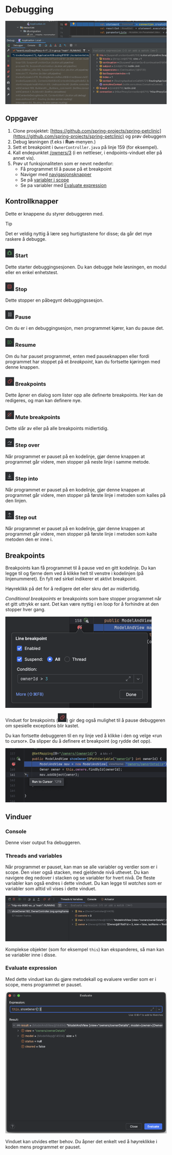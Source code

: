 # Debugging

![Debuggereni IntelliJ](./../img/nytt-prosjekt/debuggern.png)

## Oppgaver

1. Clone prosjektet: [https://github.com/spring-projects/spring-petclinic](https://github.com/spring-projects/spring-petclinic) og prøv debuggern
2. Debug løsningen (f.eks i **Run**-menyen.)
3. Sett et breakpoint i `OwnerController.java` på linje 159 (for eksempel).
4. Kall endepunktet [/owners/3](http://localhost:8080/owners/3) (i en nettleser, i endpoints-vinduet eller på annet vis).
5. Prøv ut funksjonaliteten som er nevnt nedenfor:
   - Få programmet til å pause på et breakpoint
   - Naviger med [navigasjonsknapper](#kontrollknapper)
   - Se på [variabler i scope](#threads-and-variables)
   - Se pa variabler med [Evaluate expression](#evaluate-expression)
   


## Kontrollknapper

Dette er knappene du styrer debuggeren med. 

>[!TIP]
>Det er veldig nyttig å lære seg hurtigtastene for disse; da går det mye raskere å debugge.

### ![Start](../img/debugger/knapp_startDebugger.png) Start
Dette starter debuggingsesjonen. Du kan debugge hele løsningen, en modul eller en enkel enhetstest.

### ![Stop](../img/debugger/knapp_stop.png) Stop
Dette stopper en påbegynt debuggingssesjon.

### ![Pause](../img/debugger/knapp_pause.png) Pause
Om du er i en debuggingsesjon, men programmet kjører, kan du pause det.

### ![Resume](../img/debugger/knapp_continue.png) Resume
Om du har pauset programmet, enten med pauseknappen eller fordi programmet har stoppet på et *breakpoint*,
kan du fortsette kjøringen med denne knappen.

### ![Breakpoints](../img/debugger/knapp_editBreakpoints.png) Breakpoints
Dette åpner en dialog som lister opp alle definerte breakpoints. 
Her kan de redigeres, og man kan definere nye.

### ![Mute Breakpoints](../img/debugger/knapp_muteBreakpoints.png) Mute breakpoints
Dette slår av eller på alle breakpoints midlertidig.

### ![Step over](../img/debugger/knapp_stepOver.png) Step over
Når programmet er pauset på en kodelinje, gjør denne knappen at programmet går videre,
men stopper på neste linje i samme metode.

### ![Step into](../img/debugger/knapp_stepInto.png) Step into
Når programmet er pauset på en kodelinje, gjør denne knappen at programmet går videre,
men stopper på første linje i metoden som kalles på den linjen.

### ![Step into](../img/debugger/knapp_stepOut.png) Step out
Når programmet er pauset på en kodelinje, gjør denne knappen at programmet går videre,
men stopper på første linje i metoden som kalte metoden den er inne i.

## Breakpoints

Breakpoints kan få programmet til å pause ved en gitt kodelinje.
Du kan legge til og fjerne dem ved å klikke helt til venstre i kodelinjen (på linjenummeret).
En fylt rød sirkel indikerer et aktivt breakpoint.

Høyreklikk på det for å redigere det eller skru det av midlertidig.

*Conditional breakpoints* er breakpoints som bare stopper programmet når et gitt uttrykk er sant.
Det kan være nyttig i en loop for å forhindre at den stopper hver gang.

![Conditional breakpoint](../img/debugger/conditional_breakpoint.png)

Vinduet for breakpoints (![Breakpoints](../img/debugger/knapp_editBreakpoints.png)) gir deg også mulighet 
til å pause debuggeren om spesielle exceptions blir kastet.

Du kan fortsette debuggeren til en ny linje ved å klikke i den og velge «run to cursor».
Da slipper du å definere et breakpoint (og rydde det opp).

![Run_to_cursor.png](../img/debugger/Run_to_cursor.png)

## Vinduer

### Console
Denne viser output fra debuggeren.

### Threads and variables
Når programmet er pauset, kan man se alle variabler og verdier som er i scope.
Den viser også stacken, med gjeldende nivå uthevet. Du kan navigere deg nedover i stacken og
se variabler for hvert nivå. De fleste variabler kan også endres i dette vinduet.
Du kan legge til *watches* som er variabler som alltid vil vises i dette vinduet.

![Threads & Variables](../img/debugger/Threads_and_variables.png)

Komplekse objekter (som for eksempel `this`) kan ekspanderes, så man kan se variabler inne i disse.

### Evaluate expression

Med dette vinduet kan du gjøre metodekall og evaluere verdier som er i scope, mens programmet er pauset.

![Evaluate expression](../img/debugger/evaluate_expression.png)

Vinduet kan utvides etter behov. Du åpner det enkelt ved å høyreklikke i koden mens programmet er pauset.

